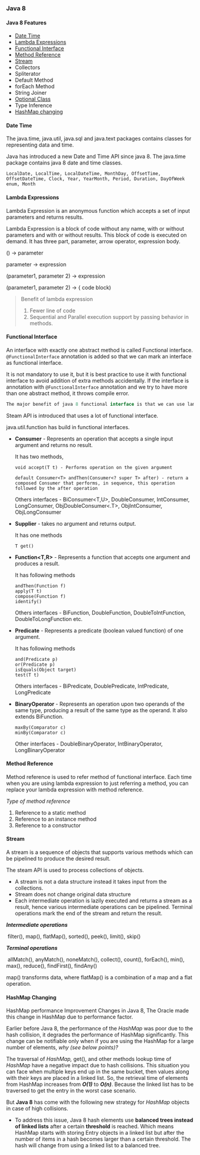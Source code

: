 ### Java 8



#### Java 8 Features

- [Date Time](#date-time)
- [Lambda Expressions](#lambda-expressions)
- [Functional Interface](#functional-interface)
- [Method Reference](#method-reference)
- [Stream](#stream)
- Collectors
- Spliterator
- Default Method
- forEach Method
- String Joiner
- [Optional Class](#optional-class)
- Type Inference
- [HashMap changing](#hashmap_changing)



#### Date Time

The java.time, java.util, java.sql and java.text packages contains classes for representing data and time.

Java has introduced a new Date and Time API since java 8. The java.time package contains java 8 date and time classes.

`LocalDate, LocalTime, LocalDateTime, MonthDay, OffsetTime, OffsetDateTime, Clock, Year, YearMonth, Period, Duration, DayOfWeek enum, Month`



#### Lambda Expressions

Lambda Expression is an anonymous function which accepts a set of input parameters and returns results.

Lambda Expression is a block of code without any name, with or without parameters and with or without results. This block of code is executed on demand. It has three part, parameter, arrow operator, expression body.

() -> parameter

parameter -> expression

(parameter1, parameter 2) -> expression

(parameter1, parameter 2) -> { code block)

> Benefit of lambda expression
>
> 1. Fewer line of code
> 2. Sequential and Parallel execution support by passing behavior in methods.



#### Functional Interface

An interface with exactly one abstract method is called Functional interface. ``@FunctionalInterface`` annotation is added so that we can mark an interface as functional interface.

It is not mandatory to use it, but it is best practice to use it with functional interface to avoid addition of extra methods accidentally. If the interface is annotation with ``@FunctionalInterface`` annotation and we try to have more than one abstract method, it throws compile error.

```java
The major benefit of java 8 functional interface is that we can use lambda expressions to instantiate them to avoid using bulky anonymous class implementation.
```

Steam API is introduced that uses a lot of functional interface.

java.util.function has build in functional interfaces.

- **Consumer<T>** -  Represents an operation that accepts a single input argument and returns no result.

  It has two methods,

  ```
  void accept(T t) - Performs operation on the given argument
  
  default Consumer<T> andThen(Consumer<? super T> after) - return a composed Consumer that performs, in sequence, this operation followed by the after operation
  ```

  Others interfaces - BiConsumer<T,U>, DoubleConsumer, IntConsumer, LongConsumer, ObjDoubleConsumer<.T>, ObjIntConsumer<T>, ObjLongConsumer<T>

  

- **Supplier<T>** - takes no argument and returns output.

  It has one methods

  ```
  T get()
  ```

  

- **Function<T,R>** - Represents a function that accepts one argument and produces a result.

  It has following methods

  ```
  andThen(Function f)
  apply(T t)
  compose(Function f)
  identify()
  ```

  Others interfaces - BiFunction, DoubleFunction, DoubleToIntFunction, DoubleToLongFunction etc.

- **Predicate<T>** - Represents a predicate (boolean valued function) of one argument.

  It has following methods

  ```
  and(Predicate p)
  or(Predicate p)
  isEquals(Object target)
  test(T t)
  ```

  Others interfaces - BiPredicate, DoublePredicate, IntPredicate, LongPredicate

- **BinaryOperator<T>** - Represents an operation upon two operands of the same type, producing a result of the same type as the operand. It also extends BiFunction.

  ```
  maxBy(Comparator c)
  minBy(Comparator c)
  ```

  Other interfaces - DoubleBinaryOperator, IntBinaryOperator, LongBinaryOperator



#### Method Reference

Method reference is used to refer method of functional interface. Each time when you are using lambda expression to just referring a method, you can replace your lambda expression with method reference.

*Type of method reference*

1. Reference to a static method
2. Reference to an instance method
3. Reference to a constructor



#### Stream

A stream is a sequence of objects that supports various methods which can be pipelined to produce the desired result.

The steam API is used to process collections of objects.

- A stream is not a data structure instead it takes input from the collections.
- Stream does not change original data structure
- Each intermediate operation is lazily executed and returns a stream as a result, hence various intermediate operations can be pipelined. Terminal operations mark the end of the stream and return the result.

***Intermediate operations***

​	filter(), map(), flatMap(), sorted(), peek(), limit(), skip()

***Terminal operations***

​	allMatch(), anyMatch(), noneMatch(), collect(), count(), forEach(), min(), max(), reduce(), findFirst(), findAny()

map() transforms data, where flatMap() is a combination of a map and a flat operation.



#### HashMap Changing

HashMap performance Improvement Changes in Java 8, The Oracle made this change in HashMap due to performance factor. 

Earlier before Java 8, the performance of the *HashMap* was poor due to the hash collision, it degrades the performance of HashMap significantly. This change can be notifiable only when if you are using the HashMap for a large number of elements, *why (see below points)?*

The traversal of *HashMap,* get(), and other methods lookup time of *HashMap* have a negative impact due to hash collisions. This situation you can face when multiple keys end up in the same bucket, then values along with their keys are placed in a linked list. So, the retrieval time of elements from HashMap increases from ***O(1)*** to ***O(n)***. Because the linked list has to be traversed to get the entry in the worst case scenario.

But **Java 8** has come with the following new strategy for *HashMap* objects in case of high collisions.

- To address this issue, Java 8 hash elements use **balanced trees instead of linked lists** after a certain **threshold** is reached. Which means HashMap starts with storing Entry objects in a linked list but after the number of items in a hash becomes larger than a certain threshold. The hash will change from using a linked list to a balanced tree.

